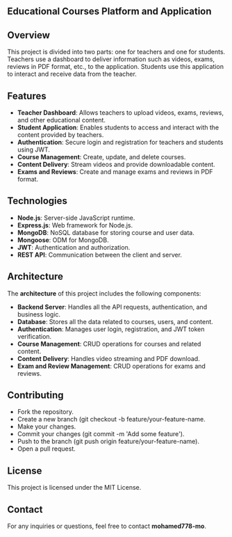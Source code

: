  ## Educational Courses Platform and Application
 
## Overview
This project is divided into two parts: one for teachers and one for students. Teachers use a dashboard to deliver information such as videos, exams, reviews in PDF format, etc., to the application. Students use this application to interact and receive data from the teacher.

## Features
- **Teacher Dashboard**: Allows teachers to upload videos, exams, reviews, and other educational content.
- **Student Application**: Enables students to access and interact with the content provided by teachers.
- **Authentication**: Secure login and registration for teachers and students using JWT.
- **Course Management**: Create, update, and delete courses.
- **Content Delivery**: Stream videos and provide downloadable content.
- **Exams and Reviews**: Create and manage exams and reviews in PDF format.

## Technologies
- **Node.js**: Server-side JavaScript runtime.
- **Express.js**: Web framework for Node.js.
- **MongoDB**: NoSQL database for storing course and user data.
- **Mongoose**: ODM for MongoDB.
- **JWT**: Authentication and authorization.
- **REST API**: Communication between the client and server.

## Architecture
The **architecture** of this project includes the following components:

- **Backend Server**: Handles all the API requests, authentication, and business logic.
- **Database**: Stores all the data related to courses, users, and content.
- **Authentication**: Manages user login, registration, and JWT token verification.
- **Course Management**: CRUD operations for courses and related content.
- **Content Delivery**: Handles video streaming and PDF download.
- **Exam and Review Management**: CRUD operations for exams and reviews.

## Contributing
- Fork the repository.
- Create a new branch (git checkout -b feature/your-feature-name.
- Make your changes.
- Commit your changes (git commit -m 'Add some feature').
- Push to the branch (git push origin feature/your-feature-name).
- Open a pull request.
  
 ## License
This project is licensed under the MIT License.

## Contact
For any inquiries or questions, feel free to contact **mohamed778-mo**.
